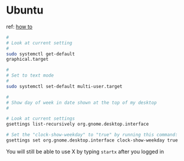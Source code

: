 # Ubuntu

ref: [how to](https://askubuntu.com/questions/16371/how-do-i-disable-x-at-boot-time-so-that-the-system-boots-in-text-mode)

```sh
#
# Look at current setting
#
sudo systemctl get-default
graphical.target

#
# Set to text mode
#
sudo systemctl set-default multi-user.target

#
# Show day of week in date shown at the top of my desktop
#

# Look at current settings
gsettings list-recursively org.gnome.desktop.interface

# Set the "clock-show-weekday" to "true" by running this command:
gsettings set org.gnome.desktop.interface clock-show-weekday true
```

You will still be able to use X by typing `startx` after you logged in